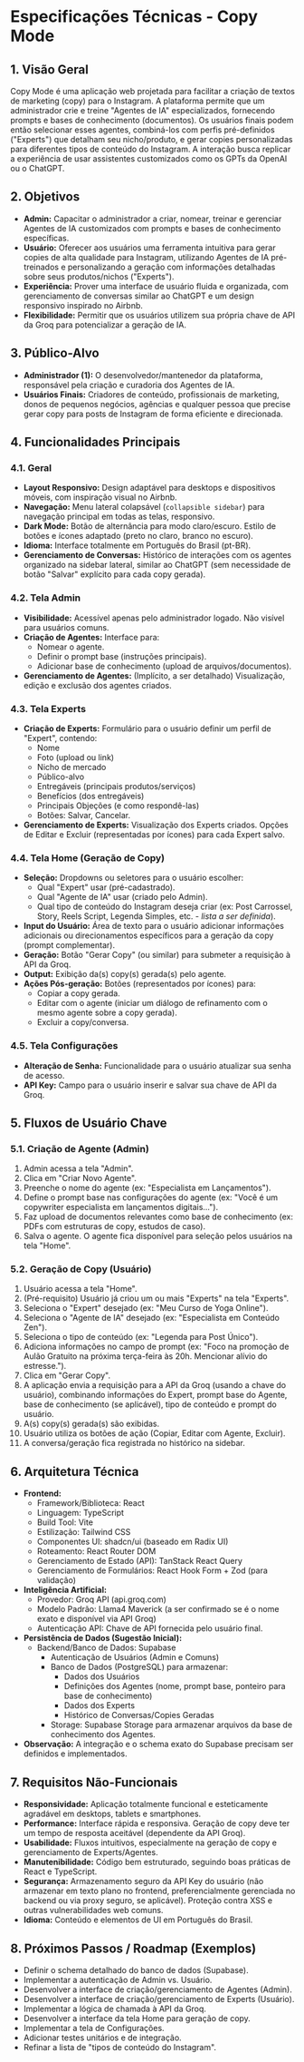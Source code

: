 # Especificações Técnicas - Copy Mode

## 1. Visão Geral

Copy Mode é uma aplicação web projetada para facilitar a criação de textos de marketing (copy) para o Instagram. A plataforma permite que um administrador crie e treine "Agentes de IA" especializados, fornecendo prompts e bases de conhecimento (documentos). Os usuários finais podem então selecionar esses agentes, combiná-los com perfis pré-definidos ("Experts") que detalham seu nicho/produto, e gerar copies personalizadas para diferentes tipos de conteúdo do Instagram. A interação busca replicar a experiência de usar assistentes customizados como os GPTs da OpenAI ou o ChatGPT.

## 2. Objetivos

*   **Admin:** Capacitar o administrador a criar, nomear, treinar e gerenciar Agentes de IA customizados com prompts e bases de conhecimento específicas.
*   **Usuário:** Oferecer aos usuários uma ferramenta intuitiva para gerar copies de alta qualidade para Instagram, utilizando Agentes de IA pré-treinados e personalizando a geração com informações detalhadas sobre seus produtos/nichos ("Experts").
*   **Experiência:** Prover uma interface de usuário fluida e organizada, com gerenciamento de conversas similar ao ChatGPT e um design responsivo inspirado no Airbnb.
*   **Flexibilidade:** Permitir que os usuários utilizem sua própria chave de API da Groq para potencializar a geração de IA.

## 3. Público-Alvo

*   **Administrador (1):** O desenvolvedor/mantenedor da plataforma, responsável pela criação e curadoria dos Agentes de IA.
*   **Usuários Finais:** Criadores de conteúdo, profissionais de marketing, donos de pequenos negócios, agências e qualquer pessoa que precise gerar copy para posts de Instagram de forma eficiente e direcionada.

## 4. Funcionalidades Principais

### 4.1. Geral

*   **Layout Responsivo:** Design adaptável para desktops e dispositivos móveis, com inspiração visual no Airbnb.
*   **Navegação:** Menu lateral colapsável (`collapsible sidebar`) para navegação principal em todas as telas, responsivo.
*   **Dark Mode:** Botão de alternância para modo claro/escuro. Estilo de botões e ícones adaptado (preto no claro, branco no escuro).
*   **Idioma:** Interface totalmente em Português do Brasil (pt-BR).
*   **Gerenciamento de Conversas:** Histórico de interações com os agentes organizado na sidebar lateral, similar ao ChatGPT (sem necessidade de botão "Salvar" explícito para cada copy gerada).

### 4.2. Tela Admin

*   **Visibilidade:** Acessível apenas pelo administrador logado. Não visível para usuários comuns.
*   **Criação de Agentes:** Interface para:
    *   Nomear o agente.
    *   Definir o prompt base (instruções principais).
    *   Adicionar base de conhecimento (upload de arquivos/documentos).
*   **Gerenciamento de Agentes:** (Implícito, a ser detalhado) Visualização, edição e exclusão dos agentes criados.

### 4.3. Tela Experts

*   **Criação de Experts:** Formulário para o usuário definir um perfil de "Expert", contendo:
    *   Nome
    *   Foto (upload ou link)
    *   Nicho de mercado
    *   Público-alvo
    *   Entregáveis (principais produtos/serviços)
    *   Benefícios (dos entregáveis)
    *   Principais Objeções (e como respondê-las)
    *   Botões: Salvar, Cancelar.
*   **Gerenciamento de Experts:** Visualização dos Experts criados. Opções de Editar e Excluir (representadas por ícones) para cada Expert salvo.

### 4.4. Tela Home (Geração de Copy)

*   **Seleção:** Dropdowns ou seletores para o usuário escolher:
    *   Qual "Expert" usar (pré-cadastrado).
    *   Qual "Agente de IA" usar (criado pelo Admin).
    *   Qual tipo de conteúdo do Instagram deseja criar (ex: Post Carrossel, Story, Reels Script, Legenda Simples, etc. - *lista a ser definida*).
*   **Input do Usuário:** Área de texto para o usuário adicionar informações adicionais ou direcionamentos específicos para a geração da copy (prompt complementar).
*   **Geração:** Botão "Gerar Copy" (ou similar) para submeter a requisição à API da Groq.
*   **Output:** Exibição da(s) copy(s) gerada(s) pelo agente.
*   **Ações Pós-geração:** Botões (representados por ícones) para:
    *   Copiar a copy gerada.
    *   Editar com o agente (iniciar um diálogo de refinamento com o mesmo agente sobre a copy gerada).
    *   Excluir a copy/conversa.

### 4.5. Tela Configurações

*   **Alteração de Senha:** Funcionalidade para o usuário atualizar sua senha de acesso.
*   **API Key:** Campo para o usuário inserir e salvar sua chave de API da Groq.

## 5. Fluxos de Usuário Chave

### 5.1. Criação de Agente (Admin)

1.  Admin acessa a tela "Admin".
2.  Clica em "Criar Novo Agente".
3.  Preenche o nome do agente (ex: "Especialista em Lançamentos").
4.  Define o prompt base nas configurações do agente (ex: "Você é um copywriter especialista em lançamentos digitais...").
5.  Faz upload de documentos relevantes como base de conhecimento (ex: PDFs com estruturas de copy, estudos de caso).
6.  Salva o agente. O agente fica disponível para seleção pelos usuários na tela "Home".

### 5.2. Geração de Copy (Usuário)

1.  Usuário acessa a tela "Home".
2.  (Pré-requisito) Usuário já criou um ou mais "Experts" na tela "Experts".
3.  Seleciona o "Expert" desejado (ex: "Meu Curso de Yoga Online").
4.  Seleciona o "Agente de IA" desejado (ex: "Especialista em Conteúdo Zen").
5.  Seleciona o tipo de conteúdo (ex: "Legenda para Post Único").
6.  Adiciona informações no campo de prompt (ex: "Foco na promoção de Aulão Gratuito na próxima terça-feira às 20h. Mencionar alívio do estresse.").
7.  Clica em "Gerar Copy".
8.  A aplicação envia a requisição para a API da Groq (usando a chave do usuário), combinando informações do Expert, prompt base do Agente, base de conhecimento (se aplicável), tipo de conteúdo e prompt do usuário.
9.  A(s) copy(s) gerada(s) são exibidas.
10. Usuário utiliza os botões de ação (Copiar, Editar com Agente, Excluir).
11. A conversa/geração fica registrada no histórico na sidebar.

## 6. Arquitetura Técnica

*   **Frontend:**
    *   Framework/Biblioteca: React
    *   Linguagem: TypeScript
    *   Build Tool: Vite
    *   Estilização: Tailwind CSS
    *   Componentes UI: shadcn/ui (baseado em Radix UI)
    *   Roteamento: React Router DOM
    *   Gerenciamento de Estado (API): TanStack React Query
    *   Gerenciamento de Formulários: React Hook Form + Zod (para validação)
*   **Inteligência Artificial:**
    *   Provedor: Groq API (api.groq.com)
    *   Modelo Padrão: Llama4 Maverick (a ser confirmado se é o nome exato e disponível via API Groq)
    *   Autenticação API: Chave de API fornecida pelo usuário final.
*   **Persistência de Dados (Sugestão Inicial):**
    *   Backend/Banco de Dados: Supabase
        *   Autenticação de Usuários (Admin e Comuns)
        *   Banco de Dados (PostgreSQL) para armazenar:
            *   Dados dos Usuários
            *   Definições dos Agentes (nome, prompt base, ponteiro para base de conhecimento)
            *   Dados dos Experts
            *   Histórico de Conversas/Copies Geradas
        *   Storage: Supabase Storage para armazenar arquivos da base de conhecimento dos Agentes.
*   **Observação:** A integração e o schema exato do Supabase precisam ser definidos e implementados.

## 7. Requisitos Não-Funcionais

*   **Responsividade:** Aplicação totalmente funcional e esteticamente agradável em desktops, tablets e smartphones.
*   **Performance:** Interface rápida e responsiva. Geração de copy deve ter um tempo de resposta aceitável (dependente da API Groq).
*   **Usabilidade:** Fluxos intuitivos, especialmente na geração de copy e gerenciamento de Experts/Agentes.
*   **Manutenibilidade:** Código bem estruturado, seguindo boas práticas de React e TypeScript.
*   **Segurança:** Armazenamento seguro da API Key do usuário (não armazenar em texto plano no frontend, preferencialmente gerenciada no backend ou via proxy seguro, se aplicável). Proteção contra XSS e outras vulnerabilidades web comuns.
*   **Idioma:** Conteúdo e elementos de UI em Português do Brasil.

## 8. Próximos Passos / Roadmap (Exemplos)

*   Definir o schema detalhado do banco de dados (Supabase).
*   Implementar a autenticação de Admin vs. Usuário.
*   Desenvolver a interface de criação/gerenciamento de Agentes (Admin).
*   Desenvolver a interface de criação/gerenciamento de Experts (Usuário).
*   Implementar a lógica de chamada à API da Groq.
*   Desenvolver a interface da tela Home para geração de copy.
*   Implementar a tela de Configurações.
*   Adicionar testes unitários e de integração.
*   Refinar a lista de "tipos de conteúdo do Instagram". 
